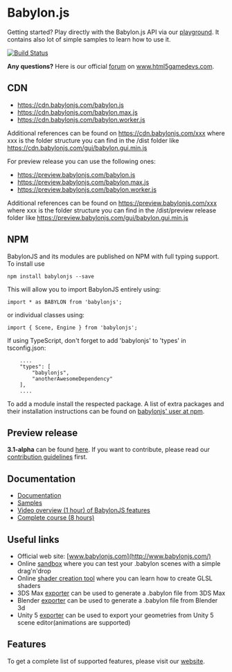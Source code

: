 Babylon.js
==========

Getting started? Play directly with the Babylon.js API via our [playground](http://www.babylonjs.com/playground). It contains also lot of simple samples to learn how to use it.

[![Build Status](https://travis-ci.org/BabylonJS/Babylon.js.svg)](https://travis-ci.org/BabylonJS/Babylon.js)

**Any questions?** Here is our official [forum](http://www.html5gamedevs.com/forum/16-babylonjs/) on www.html5gamedevs.com.

## CDN
- https://cdn.babylonjs.com/babylon.js
- https://cdn.babylonjs.com/babylon.max.js
- https://cdn.babylonjs.com/babylon.worker.js

Additional references can be found on https://cdn.babylonjs.com/xxx where xxx is the folder structure you can find in the /dist folder like https://cdn.babylonjs.com/gui/babylon.gui.min.js

For preview release you can use the following ones:

- https://preview.babylonjs.com/babylon.js
- https://preview.babylonjs.com/babylon.max.js
- https://preview.babylonjs.com/babylon.worker.js

Additional references can be found on https://preview.babylonjs.com/xxx where xxx is the folder structure you can find in the /dist/preview release folder like https://preview.babylonjs.com/gui/babylon.gui.min.js

## NPM

BabylonJS and its modules are published on NPM with full typing support. To install use

```
npm install babylonjs --save
```

This will allow you to import BabylonJS entirely using:

```
import * as BABYLON from 'babylonjs';
```

or individual classes using:

```
import { Scene, Engine } from 'babylonjs';
```

If using TypeScript, don't forget to add 'babylonjs' to 'types' in tsconfig.json:

```
    ....
    "types": [
        "babylonjs",
        "anotherAwesomeDependency"
    ],
    ....
```

To add a module install the respected package. A list of extra packages and their installation instructions can be found on [babylonjs' user at npm](https://www.npmjs.com/~babylonjs).

## Preview release

**3.1-alpha** can be found [here](https://github.com/BabylonJS/Babylon.js/tree/master/dist/preview%20release).
If you want to contribute, please read our [contribution guidelines](https://github.com/BabylonJS/Babylon.js/blob/master/contributing.md) first.

## Documentation
- [Documentation](http://doc.babylonjs.com)
- [Samples](https://github.com/BabylonJS/Samples)
- [Video overview (1 hour) of BabylonJS features](http://www.youtube.com/watch?v=z80TYMqsdEM)
- [Complete course (8 hours)](http://www.microsoftvirtualacademy.com/training-courses/introduction-to-webgl-3d-with-html5-and-babylon-js)

## Useful links

 - Official web site: [www.babylonjs.com](http://www.babylonjs.com/)
 - Online [sandbox](http://www.babylonjs.com/sandbox) where you can test your .babylon scenes with a simple drag'n'drop
 - Online [shader creation tool](http://www.babylonjs.com/cyos/) where you can learn how to create GLSL shaders
 - 3DS Max [exporter](https://github.com/BabylonJS/Exporters/tree/master/3ds%20Max) can be used to generate a .babylon file from 3DS Max
 - Blender [exporter](https://github.com/BabylonJS/Exporters/tree/master/Blender) can be used to generate a .babylon file from Blender 3d
 - Unity 5 [exporter](https://github.com/BabylonJS/Exporters/tree/master/Unity%205) can be used to export your geometries from Unity 5 scene editor(animations are supported)

## Features
To get a complete list of supported features, please visit our [website](http://www.babylonjs.com/#specifications).
